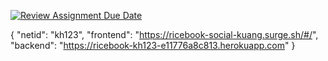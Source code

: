 [![Review Assignment Due Date](https://classroom.github.com/assets/deadline-readme-button-24ddc0f5d75046c5622901739e7c5dd533143b0c8e959d652212380cedb1ea36.svg)](https://classroom.github.com/a/l5y0LJwG)

{
"netid": "kh123",
"frontend": "https://ricebook-social-kuang.surge.sh/#/",
"backend": "https://ricebook-kh123-e11776a8c813.herokuapp.com"
}
